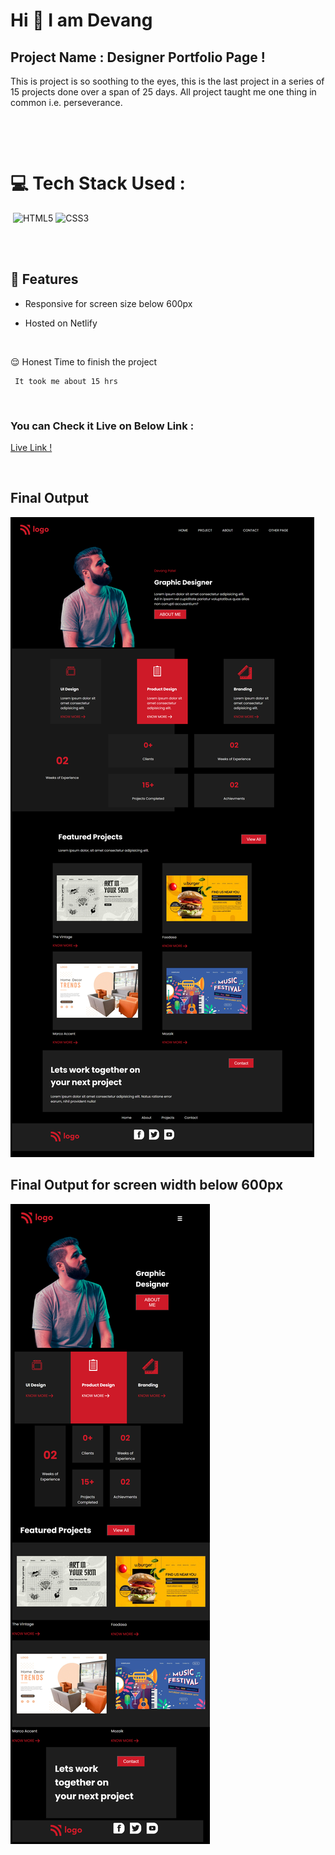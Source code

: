 # Hi 👋 I am Devang 
 


## Project Name : **Designer Portfolio Page !**

This is project is so soothing to the eyes, this is the last project in a series of 15 projects done over a span of 25 days. All project taught me one thing in common i.e. perseverance.  


</br>

​

# 💻 Tech Stack Used :

​
![HTML5](https://img.shields.io/badge/html5-%23E34F26.svg?style=for-the-badge&logo=html5&logoColor=white) ![CSS3](https://img.shields.io/badge/css3-%231572B6.svg?style=for-the-badge&logo=css3&logoColor=white) 

</br>
​

## 📝 Features

- Responsive for screen size below 600px

- Hosted on Netlify

</br>

😌 Honest Time to finish the project

     It took me about 15 hrs

</br>

### You can Check it Live on Below Link :


[Live Link !](https://designer-portfolioo.netlify.app/)

</br>

##  Final Output

![pic](./pic.png)
</br>

##  Final Output for screen width below 600px
![pic](./mobile.png)

​

